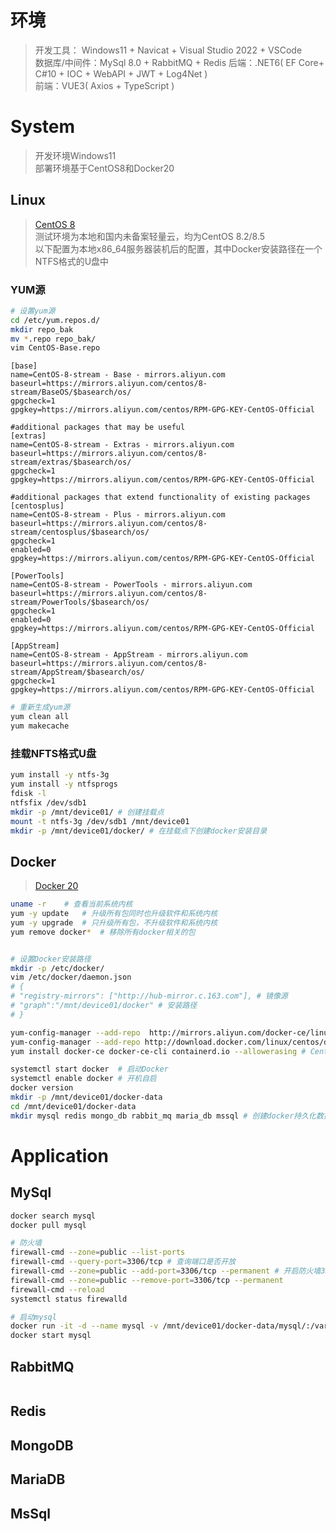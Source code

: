 # 环境
> 开发工具： Windows11 + Navicat + Visual Studio 2022 + VSCode  
> 数据库/中间件：MySql 8.0 + RabbitMQ + Redis
> 后端：.NET6( EF Core+ C#10 + IOC + WebAPI + JWT + Log4Net )  
> 前端：VUE3( Axios + TypeScript )

# System
> 开发环境Windows11  
> 部署环境基于CentOS8和Docker20
## Linux
> [CentOS 8](https://mirrors.aliyun.com/centos/8/isos/x86_64/)  
> 测试环境为本地和国内未备案轻量云，均为CentOS 8.2/8.5  
> 以下配置为本地x86_64服务器装机后的配置，其中Docker安装路径在一个NTFS格式的U盘中
### YUM源
```bash
# 设置yum源
cd /etc/yum.repos.d/
mkdir repo_bak
mv *.repo repo_bak/
vim CentOS-Base.repo
```
```repo
[base]
name=CentOS-8-stream - Base - mirrors.aliyun.com
baseurl=https://mirrors.aliyun.com/centos/8-stream/BaseOS/$basearch/os/
gpgcheck=1
gpgkey=https://mirrors.aliyun.com/centos/RPM-GPG-KEY-CentOS-Official

#additional packages that may be useful
[extras]
name=CentOS-8-stream - Extras - mirrors.aliyun.com
baseurl=https://mirrors.aliyun.com/centos/8-stream/extras/$basearch/os/
gpgcheck=1
gpgkey=https://mirrors.aliyun.com/centos/RPM-GPG-KEY-CentOS-Official

#additional packages that extend functionality of existing packages
[centosplus]
name=CentOS-8-stream - Plus - mirrors.aliyun.com
baseurl=https://mirrors.aliyun.com/centos/8-stream/centosplus/$basearch/os/
gpgcheck=1
enabled=0
gpgkey=https://mirrors.aliyun.com/centos/RPM-GPG-KEY-CentOS-Official

[PowerTools]
name=CentOS-8-stream - PowerTools - mirrors.aliyun.com
baseurl=https://mirrors.aliyun.com/centos/8-stream/PowerTools/$basearch/os/
gpgcheck=1
enabled=0
gpgkey=https://mirrors.aliyun.com/centos/RPM-GPG-KEY-CentOS-Official

[AppStream]
name=CentOS-8-stream - AppStream - mirrors.aliyun.com
baseurl=https://mirrors.aliyun.com/centos/8-stream/AppStream/$basearch/os/
gpgcheck=1
gpgkey=https://mirrors.aliyun.com/centos/RPM-GPG-KEY-CentOS-Official
```

```bash
# 重新生成yum源
yum clean all
yum makecache
```
### 挂载NFTS格式U盘
```bash
yum install -y ntfs-3g
yum install -y ntfsprogs
fdisk -l
ntfsfix /dev/sdb1
mkdir -p /mnt/device01/ # 创建挂载点
mount -t ntfs-3g /dev/sdb1 /mnt/device01
mkdir -p /mnt/device01/docker/ # 在挂载点下创建docker安装目录
```

## Docker
> [Docker 20](https://www.docker.com/get-started/)

```bash
uname -r    # 查看当前系统内核
yum -y update   # 升级所有包同时也升级软件和系统内核
yum -y upgrade  # 只升级所有包，不升级软件和系统内核
yum remove docker*  # 移除所有docker相关的包


# 设置Docker安装路径
mkdir -p /etc/docker/
vim /etc/docker/daemon.json
# {
# "registry-mirrors": ["http://hub-mirror.c.163.com"], # 镜像源
# "graph":"/mnt/device01/docker" # 安装路径
# }

yum-config-manager --add-repo  http://mirrors.aliyun.com/docker-ce/linux/centos/docker-ce.repo
yum-config-manager --add-repo http://download.docker.com/linux/centos/docker-ce.repo    # Docker官网仓库
yum install docker-ce docker-ce-cli containerd.io --allowerasing # CentOS8默认使用podman代替docker，直接安装docker会出现错误

systemctl start docker  # 启动Docker
systemctl enable docker # 开机自启
docker version
mkdir -p /mnt/device01/docker-data
cd /mnt/device01/docker-data
mkdir mysql redis mongo_db rabbit_mq maria_db mssql # 创建docker持久化数据文件夹
```

# Application
## MySql
```bash
docker search mysql
docker pull mysql

# 防火墙
firewall-cmd --zone=public --list-ports 
firewall-cmd --query-port=3306/tcp # 查询端口是否开放
firewall-cmd --zone=public --add-port=3306/tcp --permanent # 开启防火墙3306端口
firewall-cmd --zone=public --remove-port=3306/tcp --permanent
firewall-cmd --reload
systemctl status firewalld

# 启动mysql
docker run -it -d --name mysql -v /mnt/device01/docker-data/mysql/:/var/lib/mysql -e MYSQL_ROOT_PASSWORD=123456ABC --privileged=true --restart=always -p 3306:3306 mysql
docker start mysql
```

## RabbitMQ
```bash

```

## Redis

## MongoDB

## MariaDB

## MsSql